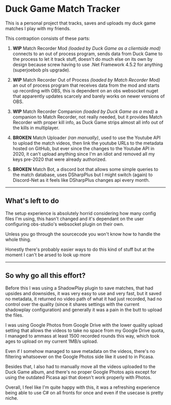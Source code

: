 # Duck Game Match Tracker

This is a personal project that tracks, saves and uploads my duck game matches I play with my friends.

This contraption consists of these parts:

1. **WIP** Match Recorder Mod *(loaded by Duck Game as a clientside mod)* connects to an out of process program, sends data from Duck Game to the process to let it track stuff, doesn't do much else on its own by design because screw having to use .Net Framework 4.5.2 for anything (superjoebob pls upgrade).

2. **WIP** Match Recorder Out of Process *(loaded by Match Recorder Mod)* an out of process program that receives data from the mod and starts up recording with OBS, this is dependent on an obs websocket nuget that apparently updates scarcely and barely works on newer versions of OBS.

3. **WIP** Match Recorder Companion *(loaded by Duck Game as a mod)* a companion to Match Recorder, not really needed, but it provides Match Recorder with proper kill info, as Duck Game strips almost all info out of the kills in multiplayer.

4. **BROKEN** Match Uploader *(ran manually)*, used to use the Youtube API to upload the match videos, then link the youtube URLs to the metadata hosted on GitHub, but ever since the changes to the Youtube API in 2020, it can't upload anything since I'm an idiot and removed all my keys pre-2020 that were already authorized.

5. **BROKEN** Match Bot, a discord bot that allows some simple queries to the match database, uses DSharpPlus but I might switch (again) to Discord-Net as it feels like DSharpPlus changes api every month.

----------

## What's left to do

The setup experience is absolutely horrid considering how many config files I'm using, this hasn't changed and it's dependant on the user configuring obs-studio's websocket plugin on their own.

Unless you go through the sourcecode you won't know how to handle the whole thing.

Honestly there's probably easier ways to do this kind of stuff but at the moment I can't be arsed to look up more

----------

## So why go all this effort?

Before this I was using a ShadowPlay plugin to save matches, that had upsides and downsides, it was very easy to use and very fast, but it saved no metadata, it returned no video path of what it had just recorded, had no control over the quality (since it shares settings with the current shadowplay configuration) and generally it was a pain in the butt to upload the files.

I was using Google Photos from Google Drive with the lower quality upload setting that allows the videos to take no space from my Google Drive quota, I managed to ammass at least 1500 recorded rounds this way, which took ages to upload on my current 1MB/s upload.

Even if I somehow managed to save metadata on the videos, there's no filtering whatsoever on the Google Photos side like it used to in Picasa.

Besides that, I also had to manually move all the videos uploaded to the Duck Game album, and there's no proper Google Photos apis except for using the outdated Picasa api that doesn't work properly with Photos.

Overall, I feel like I'm quite happy with this, it was a refreshing experience being able to use C# on all fronts for once and even if the usecase is pretty niche.
